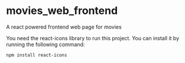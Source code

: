 # movies_web_frontend
A react powered frontend web page for movies

You need the react-icons library to run this project. You can install it by running the following command:
```bash
npm install react-icons
```
